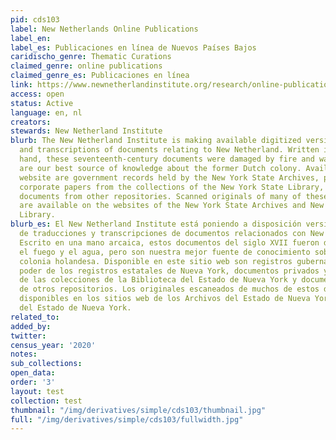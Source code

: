 ```yaml
---
pid: cds103
label: New Netherlands Online Publications
label_en:
label_es: Publicaciones en línea de Nuevos Países Bajos
caridischo_genre: Thematic Curations
claimed_genre: online publications
claimed_genre_es: Publicaciones en línea
link: https://www.newnetherlandinstitute.org/research/online-publications/
access: open
status: Active
language: en, nl
creators:
stewards: New Netherland Institute
blurb: The New Netherland Institute is making available digitized versions of translations
  and transcriptions of documents relating to New Netherland. Written in an archaic
  hand, these seventeenth-century documents were damaged by fire and water, but they
  are our best source of knowledge about the former Dutch colony. Available on this
  website are government records held by the New York State Archives, private and
  corporate papers from the collections of the New York State Library, and selected
  documents from other repositories. Scanned originals of many of these documents
  are available on the websites of the New York State Archives and New York State
  Library.
blurb_es: El New Netherland Institute está poniendo a disposición versiones digitalizadas
  de traducciones y transcripciones de documentos relacionados con New Basterland.
  Escrito en una mano arcaica, estos documentos del siglo XVII fueron dañados por
  el fuego y el agua, pero son nuestra mejor fuente de conocimiento sobre la antigua
  colonia holandesa. Disponible en este sitio web son registros gubernamentales en
  poder de los registros estatales de Nueva York, documentos privados y corporativos
  de las colecciones de la Biblioteca del Estado de Nueva York y documentos seleccionados
  de otros repositorios. Los originales escaneados de muchos de estos documentos están
  disponibles en los sitios web de los Archivos del Estado de Nueva York y la Biblioteca
  del Estado de Nueva York.
related_to:
added_by:
twitter:
census_year: '2020'
notes:
sub_collections:
open_data:
order: '3'
layout: test
collection: test
thumbnail: "/img/derivatives/simple/cds103/thumbnail.jpg"
full: "/img/derivatives/simple/cds103/fullwidth.jpg"
---
```

